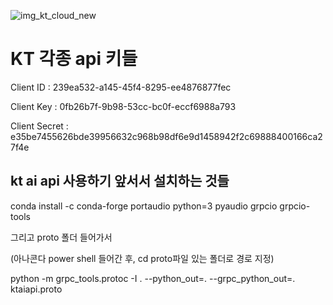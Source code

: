 ![img_kt_cloud_new](https://github.com/jisoo29/AI_36_Project/assets/106011096/d93c7844-42bc-40aa-ba16-c1a4e5416a86)
# KT 각종 api 키들

Client ID : 239ea532-a145-45f4-8295-ee4876877fec

Client Key : 0fb26b7f-9b98-53cc-bc0f-eccf6988a793

Client Secret : e35be7455626bde39956632c968b98df6e9d1458942f2c69888400166ca27f4e




## kt ai api 사용하기 앞서서 설치하는 것들

conda install -c conda-forge portaudio python=3 pyaudio grpcio grpcio-tools

그리고 proto 폴더 들어가서

(아나콘다 power shell 들어간 후, cd proto파일 있는 폴더로 경로 지정)

python -m grpc_tools.protoc -I . --python_out=. --grpc_python_out=. ktaiapi.proto
